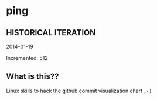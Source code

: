# ping

## HISTORICAL ITERATION
2014-01-19

Incremented: 512

## What is this?? 
Linux skills to hack the github commit visualization chart `;-)`
